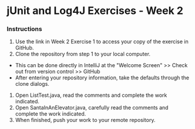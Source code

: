 # jUnit and Log4J Exercises - Week 2

### Instructions

1. Use the link in Week 2 Exercise 1 to access your copy of the exercise in GitHub.
1. Clone the repository from step 1 to your local computer.
  * This can be done directly in IntelliJ at the "Welcome Screen" >> Check out from version control >> GitHub
  * After entering your repository information, take the defaults through the clone dialogs.
1. Open ListTest.java, read the comments and complete the work indicated.
1. Open SantaInAnElevator.java, carefully read the comments and complete the work indicated.
1. When finished, push your work to your remote repository.

